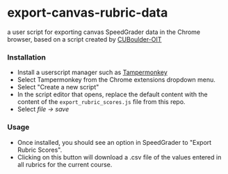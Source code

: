 # export-canvas-rubric-data
a user script for exporting canvas SpeedGrader data in the Chrome browser, based on a script created by [CUBoulder-OIT](https://github.com/CUBoulder-OIT/canvas-userscripts)

### Installation

- Install a userscript manager such as [Tampermonkey](https://www.tampermonkey.net/)
- Select Tampermonkey from the Chrome extensions dropdown menu.
- Select "Create a new script"
- In the script editor that opens, replace the default content with the content of the `export_rubric_scores.js` file from this repo.
- Select _file -> save_

### Usage

- Once installed, you should see an option in SpeedGrader to "Export Rubric Scores". 
- Clicking on this button will download a .csv file of the values entered in all rubrics for the current course. 
